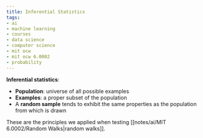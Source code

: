 ```yaml
---
title: Inferential Statistics
tags:
- ai
- machine learning
- courses
- data science
- computer science
- mit ocw
- mit ocw 6.0002
- probability
---
```


**Inferential statistics**:
- **Population**: universe of all possible examples
- **Examples**: a proper subset of the population
- A **random sample** tends to exhibit the same properties as the population from which is drawn

These are the principles we applied when testing [[notes/ai/MIT 6.0002/Random Walks|random walks]].